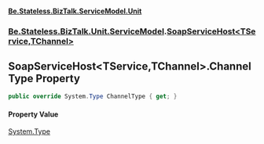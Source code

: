 #### [Be.Stateless.BizTalk.ServiceModel.Unit](README.md 'README')
### [Be.Stateless.BizTalk.Unit.ServiceModel](Be.Stateless.BizTalk.Unit.ServiceModel.md 'Be.Stateless.BizTalk.Unit.ServiceModel').[SoapServiceHost&lt;TService,TChannel&gt;](SoapServiceHost_TService,TChannel_.md 'Be.Stateless.BizTalk.Unit.ServiceModel.SoapServiceHost<TService,TChannel>')

## SoapServiceHost<TService,TChannel>.ChannelType Property

```csharp
public override System.Type ChannelType { get; }
```

#### Property Value
[System.Type](https://docs.microsoft.com/en-us/dotnet/api/System.Type 'System.Type')